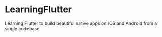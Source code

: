# LearningFlutter
Learning Flutter to build beautiful native apps on iOS and Android from a single codebase.
